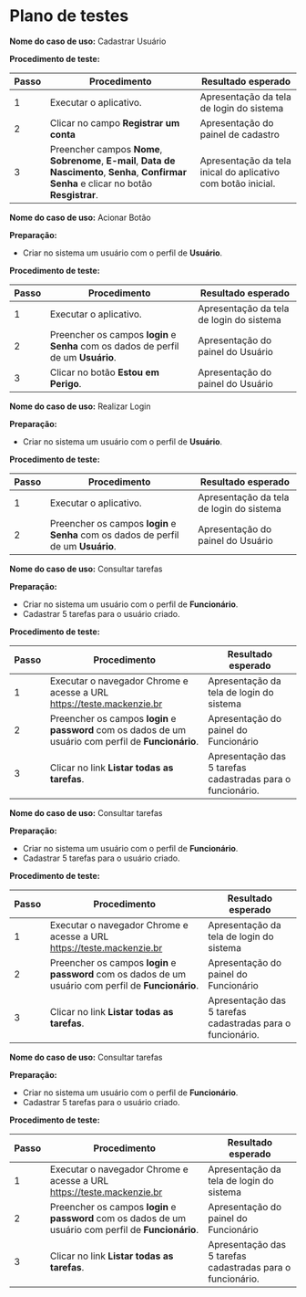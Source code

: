 # Plano de testes

**Nome do caso de uso:** Cadastrar Usuário

**Procedimento de teste:**

| Passo | Procedimento | Resultado esperado |
| --- | --- | --- |
| 1 | Executar o aplicativo. | Apresentação da tela de login do sistema |
| 2 | Clicar no campo **Registrar um conta** | Apresentação do painel de cadastro |
| 3 | Preencher campos **Nome**, **Sobrenome**, **E-mail**, **Data de Nascimento**, **Senha**, **Confirmar Senha** e clicar no botão **Resgistrar**. | Apresentação da tela inical do aplicativo com botão inicial. |


**Nome do caso de uso:** Acionar Botão

**Preparação:**
* Criar no sistema um usuário com o perfil de **Usuário**.

**Procedimento de teste:**

| Passo | Procedimento | Resultado esperado |
| --- | --- | --- |
| 1 | Executar o aplicativo. | Apresentação da tela de login do sistema |
| 2 | Preencher os campos **login** e **Senha** com os dados de perfil de um **Usuário**. | Apresentação do painel do Usuário |
| 3 | Clicar no botão **Estou em Perigo**. | Apresentação do painel do Usuário  |


**Nome do caso de uso:** Realizar Login

**Preparação:**

* Criar no sistema um usuário com o perfil de **Usuário**.

**Procedimento de teste:**

| Passo | Procedimento | Resultado esperado |
| --- | --- | --- |
| 1 | Executar o aplicativo. | Apresentação da tela de login do sistema |
| 2 | Preencher os campos **login** e **Senha** com os dados de perfil de um **Usuário**. | Apresentação do painel do Usuário |


**Nome do caso de uso:** Consultar tarefas

**Preparação:**

* Criar no sistema um usuário com o perfil de **Funcionário**.
* Cadastrar 5 tarefas para o usuário criado.

**Procedimento de teste:**

| Passo | Procedimento | Resultado esperado |
| --- | --- | --- |
| 1 | Executar o navegador Chrome e acesse a URL https://teste.mackenzie.br | Apresentação da tela de login do sistema |
| 2 | Preencher os campos **login** e **password** com os dados de um usuário com perfil de **Funcionário**. | Apresentação do painel do Funcionário |
| 3 | Clicar no link **Listar todas as tarefas**. | Apresentação das 5 tarefas cadastradas para o funcionário. |


**Nome do caso de uso:** Consultar tarefas

**Preparação:**

* Criar no sistema um usuário com o perfil de **Funcionário**.
* Cadastrar 5 tarefas para o usuário criado.

**Procedimento de teste:**

| Passo | Procedimento | Resultado esperado |
| --- | --- | --- |
| 1 | Executar o navegador Chrome e acesse a URL https://teste.mackenzie.br | Apresentação da tela de login do sistema |
| 2 | Preencher os campos **login** e **password** com os dados de um usuário com perfil de **Funcionário**. | Apresentação do painel do Funcionário |
| 3 | Clicar no link **Listar todas as tarefas**. | Apresentação das 5 tarefas cadastradas para o funcionário. |


**Nome do caso de uso:** Consultar tarefas

**Preparação:**

* Criar no sistema um usuário com o perfil de **Funcionário**.
* Cadastrar 5 tarefas para o usuário criado.

**Procedimento de teste:**

| Passo | Procedimento | Resultado esperado |
| --- | --- | --- |
| 1 | Executar o navegador Chrome e acesse a URL https://teste.mackenzie.br | Apresentação da tela de login do sistema |
| 2 | Preencher os campos **login** e **password** com os dados de um usuário com perfil de **Funcionário**. | Apresentação do painel do Funcionário |
| 3 | Clicar no link **Listar todas as tarefas**. | Apresentação das 5 tarefas cadastradas para o funcionário. |

